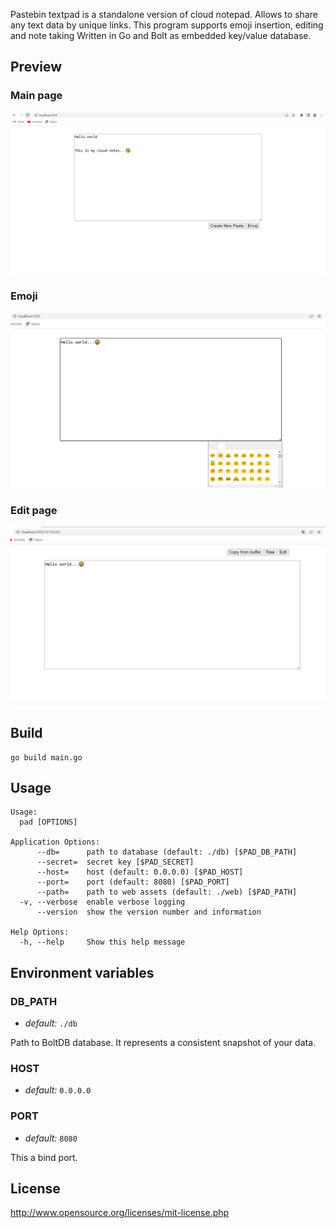 Pastebin textpad is a standalone version of cloud notepad. Allows to share any text data by unique links.
This program supports emoji insertion, editing and note taking
Written in Go and Bolt as embedded key/value database. 

## Preview
<h3>Main page</h3>
<img src="screenshots/Screenshots.png" alt="Main page">
<h3>Emoji</h3>
<img src="screenshots/Screenshots1.png" alt="Emoji">
<h3>Edit page</h3>
<img src="screenshots/Screenshots2.png" alt="Emoji">

## Build

```
go build main.go
```
## Usage

```
Usage:
  pad [OPTIONS]

Application Options:
      --db=      path to database (default: ./db) [$PAD_DB_PATH]
      --secret=  secret key [$PAD_SECRET]
      --host=    host (default: 0.0.0.0) [$PAD_HOST]
      --port=    port (default: 8080) [$PAD_PORT]
      --path=    path to web assets (default: ./web) [$PAD_PATH]
  -v, --verbose  enable verbose logging
      --version  show the version number and information

Help Options:
  -h, --help     Show this help message
```

## Environment variables

### DB_PATH

* *default:* `./db`

Path to BoltDB database. It represents a consistent snapshot of your data.

### HOST

* *default:* `0.0.0.0`

### PORT

* *default:* `8080`

This a bind port.



## License

http://www.opensource.org/licenses/mit-license.php